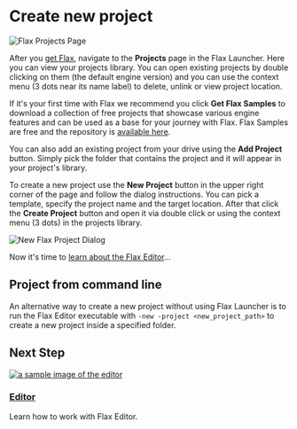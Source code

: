 # Create new project

![Flax Projects Page](media/projects-page.jpg)

After you [get Flax](get-flax.md), navigate to the **Projects** page in the Flax Launcher. Here you can view your projects library. You can open existing projects by double clicking on them (the default engine version) and you can use the context menu (3 dots near its name label) to delete, unlink or view project location.

If it's your first time with Flax we recommend you click **Get Flax Samples** to download a collection of free projects that showcase various engine features and can be used as a base for your journey with Flax. Flax Samples are free and the repository is [available here](https://github.com/FlaxEngine/FlaxSamples).

You can also add an existing project from your drive using the **Add Project** button. Simply pick the folder that contains the project and it will appear in your project's library.

To create a new project use the **New Project** button in the upper right corner of the page and follow the dialog instructions. You can pick a template, specify the project name and the target location. After that click the **Create Project** button and open it via double click or using the context menu (3 dots) in the projects library.

![New Flax Project Dialog](media/new-project-dialog.jpg)

Now it's time to [learn about the Flax Editor](editor.md)...

## Project from command line

An alternative way to create a new project without using Flax Launcher is to run the Flax Editor executable with `-new -project <new_project_path>` to create a new project inside a specified folder.

## Next Step

<div class="frontpage">

<div class="frontpage-section">
    <a href="editor.md"><img src="../editor/media/icon.jpg" alt="a sample image of the editor"></a>
    <h3><a href="editor.md">Editor</a></h3>
    <p>Learn how to work with Flax Editor.</p>
</div>

</div>
